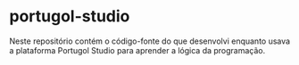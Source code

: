# portugol-studio
Neste repositório contém o código-fonte do que desenvolvi enquanto usava a plataforma Portugol Studio para aprender a lógica da programação.
